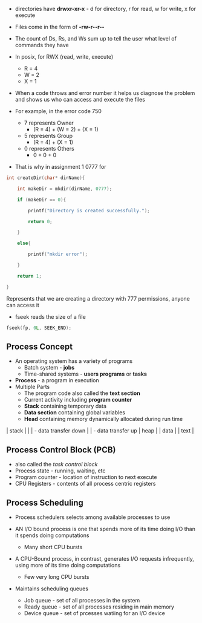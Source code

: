 - directories have 
**drwxr-xr-x** - d for directory, r for read, w for write, x for execute
- Files come in the form of **-rw-r--r--** 

- The count of Ds, Rs, and Ws sum up to tell the user what level of commands they have
- In posix, for RWX (read, write, execute) 
	- R = 4
	- W = 2
	- X = 1

- When a code throws and error number it helps us diagnose the problem and shows us who can access and execute the files
- For example, in the error code 750
	- 7 represents Owner
		- (R = 4) + (W = 2) + (X = 1)
	- 5 represents Group
		- (R = 4) + (X = 1)
	- 0 represents Others
		- 0 + 0 + 0


- That is why in assignment 1 0777 for 
```c
int createDir(char* dirName){

    int makeDir = mkdir(dirName, 0777);

    if (makeDir == 0){

        printf("Directory is created successfully.");

        return 0;

    }

    else{

        printf("mkdir error");

    }

    return 1;

}
```
Represents that we are creating a directory with 777 permissions, anyone can access it


- fseek reads the size of a file
```c
fseek(fp, 0L, SEEK_END);
```


## Process Concept

- An operating system has a variety of programs
	- Batch system - **jobs**
	- Time-shared systems - **users programs** or **tasks**
- **Process** - a program in execution
- Multiple Parts
	- The program code also called the **text section**
	- Current activity including **program counter**
	- **Stack** containing temporary data
	- **Data section** containing global variables
	- **Head** containing memory dynamically allocated during run time

| stack |
|          | - data transfer down
|          |  - data transfer up
| heap | 
| data  |
| text   |


## Process Control Block (PCB)
- also called the *task control block*
- Process state - running, waiting, etc
- Program counter - location of instruction to next execute
- CPU Registers - contents of all process centric registers

## Process Scheduling
- Process schedulers selects among available processes to use

- AN I/O bound process is one that spends more of its time doing I/O than it spends doing computations
	- Many short CPU bursts
- A CPU-Bound process, in contrast, generates I/O requests infrequently, using more of its time doing computations
	- Few very long CPU bursts
- Maintains scheduling queues
	- Job queue - set of all processes in the system
	- Ready queue - set of all processes residing in main memory
	- Device queue - set of prcesses watiing for an I/O device